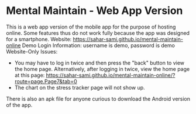 # Mental Maintain - Web App Version
This is a web app version of the mobile app for the purpose of hosting online. Some features thus do not work fully because the app was designed for a smartphone. 
Website: https://sahar-sami.github.io/mental-maintain-online
Demo Login Information: username is demo, password is demo
Website-Only Issues:
 - You may have to log in twice and then press the "back" button to view the home page. Alternatively, after logging in twice, view the home page at this page: https://sahar-sami.github.io/mental-maintain-online/?route=page.Page7&tab=0
 - The chart on the stress tracker page will not show up. 

There is also an apk file for anyone curious to download the Android version of the app. 
